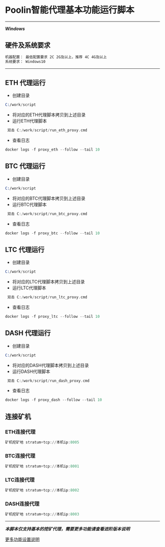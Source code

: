 # Poolin智能代理基本功能运行脚本

---

***Windows***

## 硬件及系统要求

```asm
机器配置： 最低配置要求 2C 2G及以上，推荐 4C 4G及以上
系统要求： Windows10
```

---

## ETH 代理运行

- 创建目录
  
 ```asm
 C:/work/script
```

- 将对应的ETH代理脚本拷贝到上述目录
- 运行ETH代理脚本

```asm
 双击 C:/work/script/run_eth_proxy.cmd
```

- 查看日志

```asm
docker logs -f proxy_eth --follow --tail 10
```

## BTC 代理运行

- 创建目录

 ```asm
C:/work/script
```

- 将对应的BTC代理脚本拷贝到上述目录
- 运行BTC代理脚本
  
```asm
 双击 C:/work/script/run_btc_proxy.cmd
```

- 查看日志

```asm
docker logs -f proxy_btc --follow --tail 10
```

## LTC 代理运行

- 创建目录

 ```asm
C:/work/script
```

- 将对应的LTC代理脚本拷贝到上述目录
- 运行LTC代理脚本
  
```asm
 双击 C:/work/script/run_ltc_proxy.cmd
```

- 查看日志

```asm
docker logs -f proxy_ltc --follow --tail 10
```

## DASH 代理运行

- 创建目录

 ```asm
C:/work/script
```

- 将对应的DASH代理脚本拷贝到上述目录
- 运行DASH代理脚本
  
```asm
 双击 C:/work/script/run_dash_proxy.cmd
```

- 查看日志

```asm
docker logs -f proxy_dash --follow --tail 10
```

## 连接矿机

### ETH连接代理

```asm
矿机挖矿地 stratum+tcp://本机ip:8005
```

### BTC连接代理

```asm
矿机挖矿地 stratum+tcp://本机ip:8001
```

### LTC连接代理

```asm
矿机挖矿地 stratum+tcp://本机ip:8002
```
   
### DASH连接代理

```asm
矿机挖矿地 stratum+tcp://本机ip:8003
```

---

***本脚本仅支持基本的挖矿代理，需要更多功能请查看进阶版本说明***

[更多功能设置说明](https://github.com/iblockin/Poolin-SmartAgentExplan/tree/master/further_functions)
